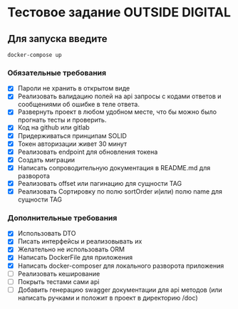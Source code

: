 # Тестовое задание OUTSIDE DIGITAL

## Для запуска введите

```
docker-compose up
```

### Обязательные требования

-   [x] Пароли не хранить в открытом виде
-   [x] Реализовать валидацию полей на api запросы с кодами ответов и сообщениями об ошибке в теле ответа.
-   [x] Развернуть проект в любом удобном месте, что бы можно было прогнать тесты и проверить.
-   [x] Код на github или gitlab
-   [x] Придерживаться принципам SOLID
-   [x] Токен авторизации живет 30 минут
-   [x] Реализовать endpoint для обновления токена
-   [x] Создать миграции
-   [x] Написать сопроводительную документация в README.md для разворота
-   [x] Реализовать offset или пагинацию для сущности TAG
-   [x] Реализовать Сортировку по полю sortOrder и(или) полю name для сущности TAG

### Дополнительные требования

-   [x] Использовать DTO
-   [x] Писать интерфейсы и реализовывать их
-   [x] Желательно не использовать ORM
-   [x] Написать DockerFile для приложения
-   [x] Написать docker-composer для локального разворота приложения
-   [ ] Реализовать кеширование
-   [ ] Покрыть тестами сами api
-   [ ] Добавить генерацию swagger документации для api методов (или написать ручками и положит в проект в директорию /doc)
